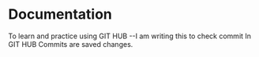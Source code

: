 # Documentation
To learn and practice using GIT HUB
--I am writing this to check commit 
In GIT HUB Commits are saved changes.
